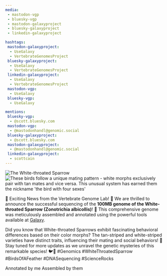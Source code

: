 ```yaml
---
media:
 - mastodon-vgp
 - bluesky-vgp
 - mastodon-galaxyproject
 - bluesky-galaxyproject
 - linkedin-galaxyproject

hashtags:
 mastodon-galaxyproject:
  - UseGalaxy
  - VertebrateGenomesProject
 bluesky-galaxyproject:
  - UseGalaxy
  - VertebrateGenomesProject
 linkedin-galaxyproject:
  - UseGalaxy
  - VertebrateGenomesProject
 mastodon-vgp:
  - UseGalaxy
 bluesky-vgp:
  - UseGalaxy

mentions:
 bluesky-vgp:
  - @scott.bluesky.com
 mastodon-vgp:
  - @mastodonhandl@genomic.social
 bluesky-galaxyproject:
  - @scott.bluesky.com
 mastodon-galaxyproject:
  - @mastodonhandl@genomic.social
 linkedin-galaxyproject:
  - scottcain
---
```

![The White-throated Sparrow](https://genomeark.s3.amazonaws.com/species/Zonotrichia_albicollis/bZonAlb1/img/bZonAlb1_1.png)
![These birds follow a unique mating pattern - white morphs exclusively pair with tan mates and vice versa. This unusual system has earned them the nickname 'the bird with four sexes'](https://genomeark.s3.amazonaws.com/species/Zonotrichia_albicollis/bZonAlb1/img/bZonAlb1_3.png)

🚨 Exciting News from the Vertebrate Genome Lab! 🚨 We are thrilled to announce the successful sequencing of the **100MB genome of the White-throated Sparrow (Zonotrichia albicollis)**! 🎉 This comprehensive genome was meticulously assembled and annotated using the powerful tools available at [Galaxy](https://usegalaxy.org). 

Did you know that White-throated Sparrows exhibit fascinating behavioral differences based on their color morphs? The tan-striped and white-striped varieties have distinct traits, influencing their mating and social behaviors! 🌟 Stay tuned for more updates as we unravel the genetic mysteries of this remarkable species! 🐦💚 #Genomics #WhiteThroatedSparrow #BirdsOfAFeather #DNASequencing #ScienceRocks

Annotated by me
Assembled by them

